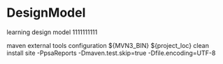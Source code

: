 # DesignModel
learning design model
1111111111

maven external tools configuration
${MVN3_BIN}
${project_loc}
clean install site -PpsaReports -Dmaven.test.skip=true -Dfile.encoding=UTF-8

